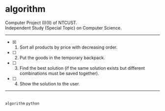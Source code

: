 # algorithm

Computer Project (I)(II) of NTCUST.<br>
Independent Study (Special Topic) on Computer Science.<br>

---
- [x] 1. Sort all products by price with decreasing order.
- [ ] 2. Put the goods in the temporary backpack.
- [ ] 3. Find the best solution (if the same solution exists but different combinations must be saved together).
- [ ] 4. Show the solution to the user.
---

<br> `algorithm` `python`
